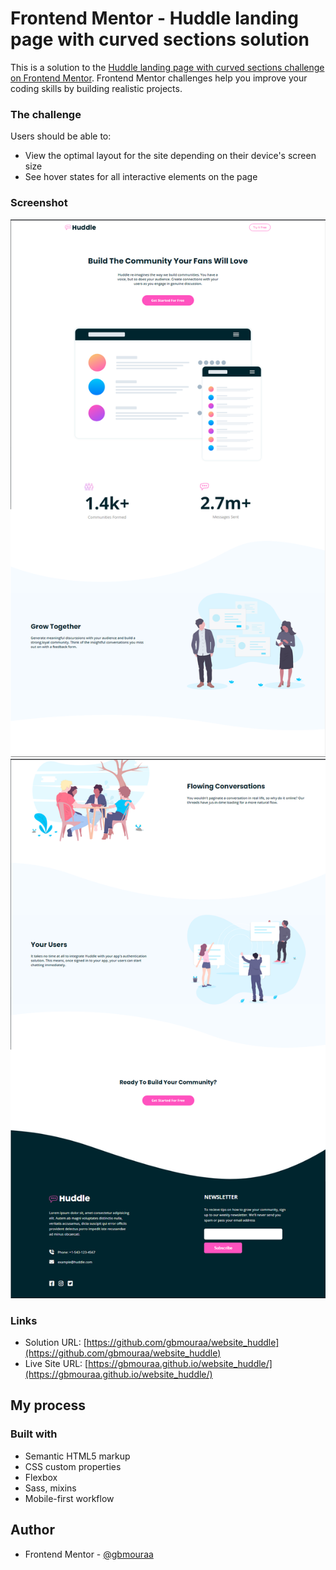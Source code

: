 # Frontend Mentor - Huddle landing page with curved sections solution

This is a solution to the [Huddle landing page with curved sections challenge on Frontend Mentor](https://www.frontendmentor.io/challenges/huddle-landing-page-with-curved-sections-5ca5ecd01e82137ec91a50f2). Frontend Mentor challenges help you improve your coding skills by building realistic projects. 

### The challenge

Users should be able to:

- View the optimal layout for the site depending on their device's screen size
- See hover states for all interactive elements on the page

### Screenshot

![](./screen-shots/screen-shot1.png)
![](./screen-shots/screen-shot2.png)

### Links

- Solution URL: [https://github.com/gbmouraa/website_huddle](https://github.com/gbmouraa/website_huddle)
- Live Site URL: [https://gbmouraa.github.io/website_huddle/](https://gbmouraa.github.io/website_huddle/)

## My process

### Built with

- Semantic HTML5 markup
- CSS custom properties
- Flexbox
- Sass, mixins
- Mobile-first workflow

## Author

- Frontend Mentor - [@gbmouraa](https://www.frontendmentor.io/profile/gbmouraa)
